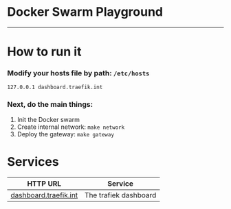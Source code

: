 # Docker Swarm Playground

---

# How to run it
 
### Modify your hosts file by path: ```/etc/hosts```

```shell
127.0.0.1 dashboard.traefik.int
```

### Next, do the main things:
1. Init the Docker swarm
2. Create internal network: ```make network```
3. Deploy the gateway: ```make gateway```


# Services

| HTTP URL                                       | Service                |
|------------------------------------------------|------------------------|
| [dashboard.traefik.int](dashboard.traefik.int) | The trafiek dashboard  |
